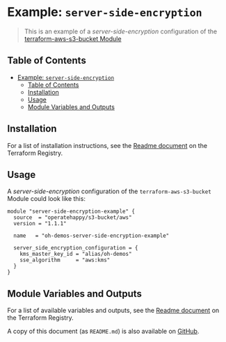 # Example: `server-side-encryption`

> This is an example of a _server-side-encryption_ configuration of the [terraform-aws-s3-bucket Module](https://registry.terraform.io/modules/operatehappy/s3-bucket/)

## Table of Contents

- [Example: `server-side-encryption`](#example-server-side-encryption)
  - [Table of Contents](#table-of-contents)
  - [Installation](#installation)
  - [Usage](#usage)
  - [Module Variables and Outputs](#module-variables-and-outputs)

## Installation

For a list of installation instructions, see the [Readme document](https://registry.terraform.io/modules/operatehappy/s3-bucket/) on the Terraform Registry.

## Usage

A _server-side-encryption_ configuration of the `terraform-aws-s3-bucket` Module could look like this:

```hcl
module "server-side-encryption-example" {
  source  = "operatehappy/s3-bucket/aws"
  version = "1.1.1"

  name   = "oh-demos-server-side-encryption-example"

  server_side_encryption_configuration = {
    kms_master_key_id = "alias/oh-demos"
    sse_algorithm     = "aws:kms"
  }
}
```

## Module Variables and Outputs

For a list of available variables and outputs, see the [Readme document](https://registry.terraform.io/modules/operatehappy/s3-bucket/) on the Terraform Registry.

A copy of this document (as `README.md`) is also available on [GitHub](https://github.com/operatehappy/terraform-aws-s3-bucket/blob/master/README.md#readme).
